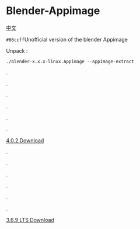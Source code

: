 # Blender-Appimage
[中文](https://github.com/erroreutopia/Blender-Appimage/blob/main/README-zh.md)

`#66ccff`Unofficial version of the blender Appimage

Unpack :
```shell
./blender-x.x.x-linux.Appimage --appimage-extract
```
.

.

.

.

.

.

[4.0.2 Download](https://github.com/erroreutopia/Blender-Appimage/releases/download/blender/blender-4.0.2-linux.Appimage)

.

.

.

.

.

.

[3.6.9 LTS Download](https://github.com/erroreutopia/Blender-Appimage/releases/download/blender/blender-3.6.9LTS2025-linux.Appimage)
